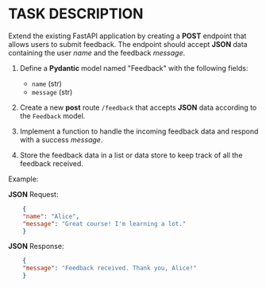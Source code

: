 # TASK DESCRIPTION

Extend the existing FastAPI application by creating a **POST** endpoint that allows users to submit feedback. The endpoint should accept **JSON** data containing the user *name* and the feedback *message*.

1. Define a **Pydantic** model named "Feedback" with the following fields:
    - `name` (str)
    - `message` (str)

2. Create a new **post** route `/feedback` that accepts **JSON** data according to the `Feedback` model.

3. Implement a function to handle the incoming feedback data and respond with a success *message*.

4. Store the feedback data in a list or data store to keep track of all the feedback received.

Example:

**JSON** Request:

```json
    {
    "name": "Alice",
    "message": "Great course! I'm learning a lot."
    }
```

**JSON** Response:

```json
    {
    "message": "Feedback received. Thank you, Alice!"
    }
```
